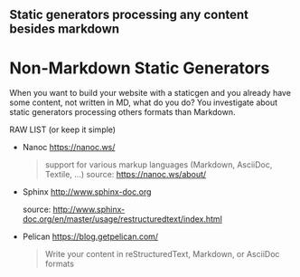 Static generators processing any content besides markdown
----

Non-Markdown Static Generators
==============================

When you want to build your website with a staticgen and you already have some content, not written in MD, what do you do?
You investigate about static generators processing others formats than Markdown.

RAW LIST (or keep it simple)

* Nanoc  https://nanoc.ws/

    > support for various markup languages (Markdown, AsciiDoc, Textile, …)
    source: https://nanoc.ws/about/

* Sphinx http://www.sphinx-doc.org

    source: http://www.sphinx-doc.org/en/master/usage/restructuredtext/index.html
    
* Pelican https://blog.getpelican.com/

   > Write your content in reStructuredText, Markdown, or AsciiDoc formats
